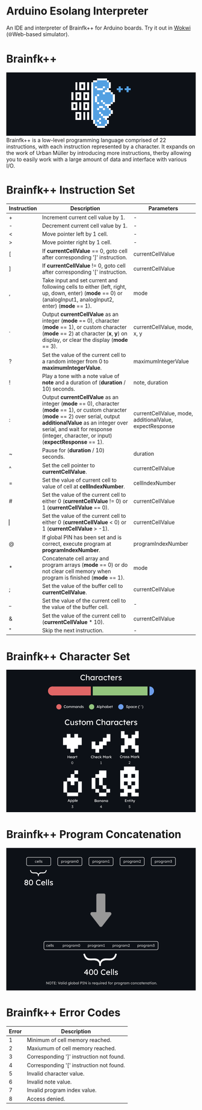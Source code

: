 # Arduino Esolang Interpreter
An IDE and interpreter of Brainfk++ for Arduino boards. Try it out in [Wokwi](https://wokwi.com/projects/396988117726154753) (🌐Web-based simulator).
# Brainfk++
![Brainfk++ Logo](https://github.com/Coder-Dude10/arduino-esolang-interpreter/blob/main/Images/Brainfk%2B%2B%20Logo.png?raw=true)
Brainfk++ is a low-level programming language comprised of 22 instructions, with each instruction represented by a character. It expands on the work of Urban Müller by introducing more instructions, therby allowing you to easily work with a large amount of data and interface with various I/O.
# Brainfk++ Instruction Set
| Instruction | Description | Parameters |
| --- | --- | --- |
| + | Increment current cell value by 1. | - |
| - | Decrement current cell value by 1. | - |
| < | Move pointer left by 1 cell.| - |
| > | Move pointer right by 1 cell.| - |
| [ | If **currentCellValue** == 0, goto cell after corresponding ']' instruction. | currentCellValue |
| ] | If **currentCellValue** != 0, goto cell after corresponding '[' instruction. | currentCellValue |
| , | Take input and set current and following cells to either (left, right, up, down, enter) (**mode** == 0) or (analogInput1, analogInput2, enter) (**mode** == 1). | mode |
| . | Output **currentCellValue** as an integer (**mode** == 0), character (**mode** == 1), or custom character (**mode** == 2) at character (**x**, **y**) on display, or clear the display (**mode** == 3). | currentCellValue, mode, x, y |
| ? | Set the value of the current cell to a random integer from 0 to **maximumIntegerValue**. | maximumIntegerValue |
| ! | Play a tone with a note value of **note** and a duration of (**duration** / 10) seconds. | note, duration |
| : | Output **currentCellValue** as an integer (**mode** == 0), character (**mode** == 1), or custom character (**mode** == 2) over serial, output **additionalValue** as an integer over serial, and wait for response (integer, character, or input) (**expectResponse** == 1). | currentCellValue, mode, additionalValue, expectResponse |
| ~ | Pause for (**duration** / 10) seconds. | duration |
| ^ | Set the cell pointer to **currentCellValue**. | currentCellValue |
| = | Set the value of current cell to value of cell at **cellIndexNumber**. | cellIndexNumber |
| # | Set the value of the current cell to either 0 (**currentCellValue** != 0) or 1 (**currentCellValue** == 0). | currentCellValue |
| ▏| Set the value of the current cell to either 0 (**currentCellValue** < 0) or 1 (**currentCellValue** > -1). | currentCellValue |
| @ | If global PIN has been set and is correct, execute program at **programIndexNumber**. | programIndexNumber |
| * | Concatenate cell array and program arrays (**mode** == 0) or do not clear cell memory when program is finished (**mode** == 1). | mode |
| ; | Set the value of the buffer cell to **currentCellValue**. | currentCellValue |
| _ | Set the value of the current cell to the value of the buffer cell. | - |
| & | Set the value of the current cell to (**currentCellValue** * 10). | currentCellValue |
| " | Skip the next instruction. | - |
# Brainfk++ Character Set
![Brainfk++ Character Set](https://github.com/Coder-Dude10/arduino-esolang-interpreter/blob/main/Images/Brainfk%2B%2B%20Character%20Set.png?raw=true)
# Brainfk++ Program Concatenation
![Brainfk++ Program Concatenation](https://github.com/Coder-Dude10/arduino-esolang-interpreter/blob/main/Images/Brainfk%2B%2B%20Program%20Concatenation.png?raw=true)
# Brainfk++ Error Codes
| Error | Description |
| --- | --- |
| 1 | Minimum of cell memory reached. |
| 2 | Maxiumum of cell memory reached. |
| 3 | Corresponding ']' instruction not found. |
| 4 | Corresponding '[' instruction not found. |
| 5 | Invalid character value. |
| 6 | Invalid note value. |
| 7 | Invalid program index value. |
| 8 | Access denied. |
